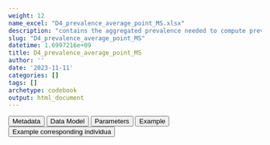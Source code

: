 ```yaml
---
weight: 12
name_excel: "D4_prevalence_average_point_MS.xlsx"
description: "contains the aggregated prevalence needed to compute prevalence"
slug: "D4_prevalence_average_point_MS"
datetime: 1.6997216e+09
title: D4_prevalence_average_point_MS
author: ''
date: '2023-11-11'
categories: []
tags: []
archetype: codebook
output: html_document
---
```


<script src="/rmarkdown-libs/core-js/shim.min.js"></script>
<script src="/rmarkdown-libs/react/react.min.js"></script>
<script src="/rmarkdown-libs/react/react-dom.min.js"></script>
<script src="/rmarkdown-libs/reactwidget/react-tools.js"></script>
<script src="/rmarkdown-libs/htmlwidgets/htmlwidgets.js"></script>
<link href="/rmarkdown-libs/reactable/reactable.css" rel="stylesheet" />
<script src="/rmarkdown-libs/reactable-binding/reactable.js"></script>
<div class="tab">
<button class="tablinks" onclick="openCity(event, &#39;Metadata&#39;)" id="defaultOpen">Metadata</button>
<button class="tablinks" onclick="openCity(event, &#39;Data Model&#39;)">Data Model</button>
<button class="tablinks" onclick="openCity(event, &#39;Parameters&#39;)">Parameters</button>
<button class="tablinks" onclick="openCity(event, &#39;Example&#39;)">Example</button>
<button class="tablinks" onclick="openCity(event, &#39;Example corresponding individua&#39;)">Example corresponding individua</button>
</div>
<div id="Metadata" class="tabcontent">
<div id="htmlwidget-1" class="reactable html-widget " style="width:auto;height:600px;"></div>
<script type="application/json" data-for="htmlwidget-1">{"x":{"tag":{"name":"Reactable","attribs":{"data":{"medatata_name":["Name of the dataset","Content of the dataset","Unit of observation","Dataset where the list of UoOs is fully listed and with 1 record per UoO","How many observations per UoO","Variables capturing the UoO","Primary key","Parameters",null,null,null,null,null,null,null,null,null,null,null,null],"metadata_content":["D4_prevalence_average_point_MS","contains the aggregated prevalence needed to compute prevalence","a person in the SAP1 study population",null,"1.0","algorithm timeframe ageband","algorithm timeframe ageband",null,null,null,null,null,null,null,null,null,null,null,null,null]},"columns":[{"id":"medatata_name","name":"medatata_name","type":"character"},{"id":"metadata_content","name":"metadata_content","type":"character"}],"sortable":false,"searchable":true,"pagination":false,"highlight":true,"bordered":true,"striped":true,"style":{"maxWidth":1800},"height":"600px","dataKey":"fe61969f215e79b6a89a95a30dbfe6a3"},"children":[]},"class":"reactR_markup"},"evals":[],"jsHooks":[]}</script>
</div>
<div id="Data Model" class="tabcontent">
<div id="htmlwidget-2" class="reactable html-widget " style="width:auto;height:600px;"></div>
<script type="application/json" data-for="htmlwidget-2">{"x":{"tag":{"name":"Reactable","attribs":{"data":{"VarName":["type_of_prevalence","timeframe","ageband","numerator_aa","denominator_aa","algorithm","timeframe_LevelOrder","ageband_LevelOrder",null,null,null,null,null,null,null,null,null,null,null,null],"Description":["whether the prevalence is a period prevalence, an average monthly prevalence, or a persontime prevalence","timeframe when the prevalence is computed","ageband during the timeframe","numerator contributed by the person in this timeframe and ageband, in the month aa of the timeframe","denominator contributed by the person in this timeframe and ageband, , in the month aa of the timeframe",null,"level of aggregation of timeframe","level of aggregation of ageband",null,null,null,null,null,null,null,null,null,null,null,null],"Format":["string","string",null,"binary","binary","string","int","int",null,null,null,null,null,null,null,null,null,null,null,null],"Vocabulary":["period_prevalence\naverage_monthly_prevalence\npersontime_prevalence","2005\n...\n2019\n\n2005-2006\n2007-2009\n...\n2017-2019\n\n2005-2009\n2010-2014\n2015-2019\n2005-2019\n\nall","15-19\n20-24\n25-29\n30-34\n35-39\n40-44\n45-49",null,null,"MS1\nMS2\nMS3\nMS4\nMS5","1 = first level (year)\n2 = second level (2 or 3 years)\n3 = third level (5 years)\n99 = highest level (all)","1 = first level (5-year agebands)\n2 = second level (15-24,25-29,30-34,35-39,40-49)\n3 = third level (15-24,25-34,35-49)\n99 = highest level (all)",null,null,null,null,null,null,null,null,null,null,null,null],"Parameters":["in this dataset all recods have this variable = \"period_prevalence\"",null,null,"in the case of period prevalence",null,null,null,null,null,null,null,null,null,null,null,null,null,null,null,null],"Notes and examples":[null,null,null,null,null,null,null,null,null,null,null,null,null,null,null,null,null,null,null,null],"Source tables and variables":[null,null,null,null,null,null,null,null,null,null,null,null,null,null,null,null,null,null,null,null],"Retrieved":[null,null,null,null,null,null,null,null,null,null,null,null,null,null,null,null,null,null,null,null],"Calculated":[null,null,null,null,null,null,null,null,null,null,null,null,null,null,null,null,null,null,null,null],"Algorithm_id":[null,null,null,null,null,null,null,null,null,null,null,null,null,null,null,null,null,null,null,null],"Rule":[null,null,null,null,null,null,null,null,null,null,null,null,null,null,null,null,null,null,null,null]},"columns":[{"id":"VarName","name":"VarName","type":"character"},{"id":"Description","name":"Description","type":"character"},{"id":"Format","name":"Format","type":"character"},{"id":"Vocabulary","name":"Vocabulary","type":"character"},{"id":"Parameters","name":"Parameters","type":"character"},{"id":"Notes and examples","name":"Notes and examples","type":"logical"},{"id":"Source tables and variables","name":"Source tables and variables","type":"logical"},{"id":"Retrieved","name":"Retrieved","type":"logical"},{"id":"Calculated","name":"Calculated","type":"logical"},{"id":"Algorithm_id","name":"Algorithm_id","type":"logical"},{"id":"Rule","name":"Rule","type":"logical"}],"sortable":false,"searchable":true,"pagination":false,"highlight":true,"bordered":true,"striped":true,"style":{"maxWidth":1800},"height":"600px","dataKey":"592175192c726e98ea60ee15e123a3c9"},"children":[]},"class":"reactR_markup"},"evals":[],"jsHooks":[]}</script>
</div>
<div id="Parameters" class="tabcontent">
<div id="htmlwidget-3" class="reactable html-widget " style="width:auto;height:600px;"></div>
<script type="application/json" data-for="htmlwidget-3">{"x":{"tag":{"name":"Reactable","attribs":{"data":{"parameter":["aa",null,null,null,null,null,null,null,null,null,null,null,null,null,null,null,null,null,null,null],"value":["01, ...., 11, 12,...,59,60",null,null,null,null,null,null,null,null,null,null,null,null,null,null,null,null,null,null,null]},"columns":[{"id":"parameter","name":"parameter","type":"character"},{"id":"value","name":"value","type":"character"}],"sortable":false,"searchable":true,"pagination":false,"highlight":true,"bordered":true,"striped":true,"style":{"maxWidth":1800},"height":"600px","dataKey":"f935c5848e3c2a579d64e90262f411e1"},"children":[]},"class":"reactR_markup"},"evals":[],"jsHooks":[]}</script>
</div>
<div id="Example" class="tabcontent">
<div id="htmlwidget-4" class="reactable html-widget " style="width:auto;height:600px;"></div>
<script type="application/json" data-for="htmlwidget-4">{"x":{"tag":{"name":"Reactable","attribs":{"data":{"timeframe":["2005.0","2005.0","2005.0","2005.0","2005.0","2005.0","2005.0","2005.0","2005.0","2005.0","2005.0","2005.0","2005.0","2005.0","2005.0","2005-2009","2005-2009","2005-2009","2005-2009","2005-2009"],"timeframe_LevelOrder":[1,1,1,1,1,1,1,1,1,1,1,1,1,1,1,3,3,3,3,3],"Ageband":["15-24","15-24","15-24","15-24","15-24","25-34","25-34","25-34","25-34","25-34","35-49","35-49","35-49","35-49","35-49","15-19","15-19","15-19","15-19","15-19"],"Ageband_LevelOrder":[3,3,3,3,3,3,3,3,3,3,3,3,3,3,3,1,1,1,1,1],"algorithm":["MS1","MS2","MS3","MS4","MS5","MS1","MS2","MS3","MS4","MS5","MS1","MS2","MS3","MS4","MS5","MS1","MS2","MS3","MS4","MS5"],"numerator_01":[0,0,0,0,0,2,2,0,0,0,1,1,0,0,0,0,0,0,0,0],"numerator_02":[0,0,0,0,0,2,2,0,0,0,1,1,0,0,0,0,0,0,0,0],"numerator_03":[0,0,0,0,0,2,2,0,0,0,1,1,0,0,0,0,0,0,0,0],"numerator_04":[0,0,0,0,0,2,2,0,0,0,1,1,0,0,0,0,0,0,0,0],"numerator_05":[0,0,0,0,0,2,2,0,0,0,1,1,0,0,0,0,0,0,0,0],"numerator_06":[0,0,0,0,0,2,2,0,0,0,1,1,0,0,0,0,0,0,0,0],"numerator_07":[0,0,0,0,0,2,2,0,0,0,1,1,0,0,0,0,0,0,0,0],"numerator_08":[0,0,0,0,0,2,2,0,0,0,1,1,0,0,0,0,0,0,0,0],"numerator_09":[0,0,0,0,0,2,2,0,0,0,1,1,0,0,0,0,0,0,0,0],"numerator_10":[0,0,0,0,0,2,2,0,0,0,1,1,0,0,0,0,0,0,0,0],"numerator_11":[0,0,0,0,0,2,2,0,0,0,1,1,0,0,0,0,0,0,0,0],"numerator_12":[0,0,0,0,0,2,2,0,0,0,1,1,0,0,0,0,0,0,0,0],"numerator_13":[0,0,0,0,0,0,0,0,0,0,0,0,0,0,0,0,0,0,0,0],"numerator_14":[0,0,0,0,0,0,0,0,0,0,0,0,0,0,0,0,0,0,0,0],"numerator_15":[0,0,0,0,0,0,0,0,0,0,0,0,0,0,0,0,0,0,0,0],"numerator_16":[0,0,0,0,0,0,0,0,0,0,0,0,0,0,0,0,0,0,0,0],"numerator_17":[0,0,0,0,0,0,0,0,0,0,0,0,0,0,0,0,0,0,0,0],"numerator_18":[0,0,0,0,0,0,0,0,0,0,0,0,0,0,0,0,0,0,0,0],"numerator_19":[0,0,0,0,0,0,0,0,0,0,0,0,0,0,0,0,0,0,0,0],"numerator_20":[0,0,0,0,0,0,0,0,0,0,0,0,0,0,0,0,0,0,0,0],"numerator_21":[0,0,0,0,0,0,0,0,0,0,0,0,0,0,0,0,0,0,0,0],"numerator_22":[0,0,0,0,0,0,0,0,0,0,0,0,0,0,0,0,0,0,0,0],"numerator_23":[0,0,0,0,0,0,0,0,0,0,0,0,0,0,0,0,0,0,0,0],"numerator_24":[0,0,0,0,0,0,0,0,0,0,0,0,0,0,0,0,0,0,0,0],"numerator_25":[0,0,0,0,0,0,0,0,0,0,0,0,0,0,0,0,0,0,0,0],"numerator_26":[0,0,0,0,0,0,0,0,0,0,0,0,0,0,0,0,0,0,0,0],"numerator_27":[0,0,0,0,0,0,0,0,0,0,0,0,0,0,0,0,0,0,0,0],"numerator_28":[0,0,0,0,0,0,0,0,0,0,0,0,0,0,0,0,0,0,0,0],"numerator_29":[0,0,0,0,0,0,0,0,0,0,0,0,0,0,0,0,0,0,0,0],"numerator_30":[0,0,0,0,0,0,0,0,0,0,0,0,0,0,0,0,0,0,0,0],"numerator_31":[0,0,0,0,0,0,0,0,0,0,0,0,0,0,0,0,0,0,0,0],"numerator_32":[0,0,0,0,0,0,0,0,0,0,0,0,0,0,0,0,0,0,0,0],"numerator_33":[0,0,0,0,0,0,0,0,0,0,0,0,0,0,0,0,0,0,0,0],"numerator_34":[0,0,0,0,0,0,0,0,0,0,0,0,0,0,0,0,0,0,0,0],"numerator_35":[0,0,0,0,0,0,0,0,0,0,0,0,0,0,0,0,0,0,0,0],"numerator_36":[0,0,0,0,0,0,0,0,0,0,0,0,0,0,0,0,0,0,0,0],"numerator_37":[0,0,0,0,0,0,0,0,0,0,0,0,0,0,0,0,0,0,0,0],"numerator_38":[0,0,0,0,0,0,0,0,0,0,0,0,0,0,0,0,0,0,0,0],"numerator_39":[0,0,0,0,0,0,0,0,0,0,0,0,0,0,0,0,0,0,0,0],"numerator_40":[0,0,0,0,0,0,0,0,0,0,0,0,0,0,0,0,0,0,0,0],"numerator_41":[0,0,0,0,0,0,0,0,0,0,0,0,0,0,0,0,0,0,0,0],"numerator_42":[0,0,0,0,0,0,0,0,0,0,0,0,0,0,0,0,0,0,0,0],"numerator_43":[0,0,0,0,0,0,0,0,0,0,0,0,0,0,0,0,0,0,0,0],"numerator_44":[0,0,0,0,0,0,0,0,0,0,0,0,0,0,0,0,0,0,0,0],"numerator_45":[0,0,0,0,0,0,0,0,0,0,0,0,0,0,0,0,0,0,0,0],"numerator_46":[0,0,0,0,0,0,0,0,0,0,0,0,0,0,0,0,0,0,0,0],"numerator_47":[0,0,0,0,0,0,0,0,0,0,0,0,0,0,0,0,0,0,0,0],"numerator_48":[0,0,0,0,0,0,0,0,0,0,0,0,0,0,0,0,0,0,0,0],"numerator_49":[0,0,0,0,0,0,0,0,0,0,0,0,0,0,0,0,0,0,0,0],"numerator_50":[0,0,0,0,0,0,0,0,0,0,0,0,0,0,0,0,0,0,0,0],"numerator_51":[0,0,0,0,0,0,0,0,0,0,0,0,0,0,0,0,0,0,0,0],"numerator_52":[0,0,0,0,0,0,0,0,0,0,0,0,0,0,0,0,0,0,0,0],"numerator_53":[0,0,0,0,0,0,0,0,0,0,0,0,0,0,0,0,0,0,0,0],"numerator_54":[0,0,0,0,0,0,0,0,0,0,0,0,0,0,0,0,0,0,0,0],"numerator_55":[0,0,0,0,0,0,0,0,0,0,0,0,0,0,0,0,0,0,0,0],"numerator_56":[0,0,0,0,0,0,0,0,0,0,0,0,0,0,0,0,0,0,0,0],"numerator_57":[0,0,0,0,0,0,0,0,0,0,0,0,0,0,0,0,0,0,0,0],"numerator_58":[0,0,0,0,0,0,0,0,0,0,0,0,0,0,0,0,0,0,0,0],"numerator_59":[0,0,0,0,0,0,0,0,0,0,0,0,0,0,0,0,0,0,0,0],"numerator_60":[0,0,0,0,0,0,0,0,0,0,0,0,0,0,0,0,0,0,0,0],"denominator_01":[60,60,60,60,60,69,69,69,69,69,100,100,100,100,100,21,21,21,21,21],"denominator_02":[61,61,61,61,61,68,68,68,68,68,101,101,101,101,101,22,22,22,22,22],"denominator_03":[61,61,61,61,61,68,68,68,68,68,99,99,99,99,99,21,21,21,21,21],"denominator_04":[62,62,62,62,62,68,68,68,68,68,99,99,99,99,99,22,22,22,22,22],"denominator_05":[61,61,61,61,61,68,68,68,68,68,99,99,99,99,99,21,21,21,21,21],"denominator_06":[61,61,61,61,61,69,69,69,69,69,99,99,99,99,99,21,21,21,21,21],"denominator_07":[61,61,61,61,61,71,71,71,71,71,98,98,98,98,98,22,22,22,22,22],"denominator_08":[59,59,59,59,59,73,73,73,73,73,96,96,96,96,96,22,22,22,22,22],"denominator_09":[60,60,60,60,60,73,73,73,73,73,95,95,95,95,95,22,22,22,22,22],"denominator_10":[60,60,60,60,60,74,74,74,74,74,95,95,95,95,95,23,23,23,23,23],"denominator_11":[58,58,58,58,58,76,76,76,76,76,94,94,94,94,94,23,23,23,23,23],"denominator_12":[58,58,58,58,58,76,76,76,76,76,94,94,94,94,94,23,23,23,23,23],"denominator_13":[0,0,0,0,0,0,0,0,0,0,0,0,0,0,0,22,22,22,22,22],"denominator_14":[0,0,0,0,0,0,0,0,0,0,0,0,0,0,0,22,22,22,22,22],"denominator_15":[0,0,0,0,0,0,0,0,0,0,0,0,0,0,0,25,25,25,25,25],"denominator_16":[0,0,0,0,0,0,0,0,0,0,0,0,0,0,0,25,25,25,25,25],"denominator_17":[0,0,0,0,0,0,0,0,0,0,0,0,0,0,0,27,27,27,27,27],"denominator_18":[0,0,0,0,0,0,0,0,0,0,0,0,0,0,0,29,29,29,29,29],"denominator_19":[0,0,0,0,0,0,0,0,0,0,0,0,0,0,0,29,29,29,29,29],"denominator_20":[0,0,0,0,0,0,0,0,0,0,0,0,0,0,0,31,31,31,31,31],"denominator_21":[0,0,0,0,0,0,0,0,0,0,0,0,0,0,0,31,31,31,31,31],"denominator_22":[0,0,0,0,0,0,0,0,0,0,0,0,0,0,0,32,32,32,32,32],"denominator_23":[0,0,0,0,0,0,0,0,0,0,0,0,0,0,0,32,32,32,32,32],"denominator_24":[0,0,0,0,0,0,0,0,0,0,0,0,0,0,0,32,32,32,32,32],"denominator_25":[0,0,0,0,0,0,0,0,0,0,0,0,0,0,0,33,33,33,33,33],"denominator_26":[0,0,0,0,0,0,0,0,0,0,0,0,0,0,0,32,32,32,32,32],"denominator_27":[0,0,0,0,0,0,0,0,0,0,0,0,0,0,0,33,33,33,33,33],"denominator_28":[0,0,0,0,0,0,0,0,0,0,0,0,0,0,0,34,34,34,34,34],"denominator_29":[0,0,0,0,0,0,0,0,0,0,0,0,0,0,0,35,35,35,35,35],"denominator_30":[0,0,0,0,0,0,0,0,0,0,0,0,0,0,0,35,35,35,35,35],"denominator_31":[0,0,0,0,0,0,0,0,0,0,0,0,0,0,0,36,36,36,36,36],"denominator_32":[0,0,0,0,0,0,0,0,0,0,0,0,0,0,0,36,36,36,36,36],"denominator_33":[0,0,0,0,0,0,0,0,0,0,0,0,0,0,0,36,36,36,36,36],"denominator_34":[0,0,0,0,0,0,0,0,0,0,0,0,0,0,0,36,36,36,36,36],"denominator_35":[0,0,0,0,0,0,0,0,0,0,0,0,0,0,0,36,36,36,36,36],"denominator_36":[0,0,0,0,0,0,0,0,0,0,0,0,0,0,0,37,37,37,37,37],"denominator_37":[0,0,0,0,0,0,0,0,0,0,0,0,0,0,0,39,39,39,39,39],"denominator_38":[0,0,0,0,0,0,0,0,0,0,0,0,0,0,0,39,39,39,39,39],"denominator_39":[0,0,0,0,0,0,0,0,0,0,0,0,0,0,0,38,38,38,38,38],"denominator_40":[0,0,0,0,0,0,0,0,0,0,0,0,0,0,0,39,39,39,39,39],"denominator_41":[0,0,0,0,0,0,0,0,0,0,0,0,0,0,0,40,40,40,40,40],"denominator_42":[0,0,0,0,0,0,0,0,0,0,0,0,0,0,0,40,40,40,40,40],"denominator_43":[0,0,0,0,0,0,0,0,0,0,0,0,0,0,0,39,39,39,39,39],"denominator_44":[0,0,0,0,0,0,0,0,0,0,0,0,0,0,0,40,40,40,40,40],"denominator_45":[0,0,0,0,0,0,0,0,0,0,0,0,0,0,0,40,40,40,40,40],"denominator_46":[0,0,0,0,0,0,0,0,0,0,0,0,0,0,0,39,39,39,39,39],"denominator_47":[0,0,0,0,0,0,0,0,0,0,0,0,0,0,0,38,38,38,38,38],"denominator_48":[0,0,0,0,0,0,0,0,0,0,0,0,0,0,0,39,39,39,39,39],"denominator_49":[0,0,0,0,0,0,0,0,0,0,0,0,0,0,0,39,39,39,39,39],"denominator_50":[0,0,0,0,0,0,0,0,0,0,0,0,0,0,0,39,39,39,39,39],"denominator_51":[0,0,0,0,0,0,0,0,0,0,0,0,0,0,0,38,38,38,38,38],"denominator_52":[0,0,0,0,0,0,0,0,0,0,0,0,0,0,0,39,39,39,39,39],"denominator_53":[0,0,0,0,0,0,0,0,0,0,0,0,0,0,0,38,38,38,38,38],"denominator_54":[0,0,0,0,0,0,0,0,0,0,0,0,0,0,0,38,38,38,38,38],"denominator_55":[0,0,0,0,0,0,0,0,0,0,0,0,0,0,0,38,38,38,38,38],"denominator_56":[0,0,0,0,0,0,0,0,0,0,0,0,0,0,0,39,39,39,39,39],"denominator_57":[0,0,0,0,0,0,0,0,0,0,0,0,0,0,0,39,39,39,39,39],"denominator_58":[0,0,0,0,0,0,0,0,0,0,0,0,0,0,0,38,38,38,38,38],"denominator_59":[0,0,0,0,0,0,0,0,0,0,0,0,0,0,0,39,39,39,39,39],"denominator_60":[0,0,0,0,0,0,0,0,0,0,0,0,0,0,0,39,39,39,39,39],"type_of_prevalence":["average_monthly_prevalence","average_monthly_prevalence","average_monthly_prevalence","average_monthly_prevalence","average_monthly_prevalence","average_monthly_prevalence","average_monthly_prevalence","average_monthly_prevalence","average_monthly_prevalence","average_monthly_prevalence","average_monthly_prevalence","average_monthly_prevalence","average_monthly_prevalence","average_monthly_prevalence","average_monthly_prevalence","average_monthly_prevalence","average_monthly_prevalence","average_monthly_prevalence","average_monthly_prevalence","average_monthly_prevalence"]},"columns":[{"id":"timeframe","name":"timeframe","type":"character"},{"id":"timeframe_LevelOrder","name":"timeframe_LevelOrder","type":"numeric"},{"id":"Ageband","name":"Ageband","type":"character"},{"id":"Ageband_LevelOrder","name":"Ageband_LevelOrder","type":"numeric"},{"id":"algorithm","name":"algorithm","type":"character"},{"id":"numerator_01","name":"numerator_01","type":"numeric"},{"id":"numerator_02","name":"numerator_02","type":"numeric"},{"id":"numerator_03","name":"numerator_03","type":"numeric"},{"id":"numerator_04","name":"numerator_04","type":"numeric"},{"id":"numerator_05","name":"numerator_05","type":"numeric"},{"id":"numerator_06","name":"numerator_06","type":"numeric"},{"id":"numerator_07","name":"numerator_07","type":"numeric"},{"id":"numerator_08","name":"numerator_08","type":"numeric"},{"id":"numerator_09","name":"numerator_09","type":"numeric"},{"id":"numerator_10","name":"numerator_10","type":"numeric"},{"id":"numerator_11","name":"numerator_11","type":"numeric"},{"id":"numerator_12","name":"numerator_12","type":"numeric"},{"id":"numerator_13","name":"numerator_13","type":"numeric"},{"id":"numerator_14","name":"numerator_14","type":"numeric"},{"id":"numerator_15","name":"numerator_15","type":"numeric"},{"id":"numerator_16","name":"numerator_16","type":"numeric"},{"id":"numerator_17","name":"numerator_17","type":"numeric"},{"id":"numerator_18","name":"numerator_18","type":"numeric"},{"id":"numerator_19","name":"numerator_19","type":"numeric"},{"id":"numerator_20","name":"numerator_20","type":"numeric"},{"id":"numerator_21","name":"numerator_21","type":"numeric"},{"id":"numerator_22","name":"numerator_22","type":"numeric"},{"id":"numerator_23","name":"numerator_23","type":"numeric"},{"id":"numerator_24","name":"numerator_24","type":"numeric"},{"id":"numerator_25","name":"numerator_25","type":"numeric"},{"id":"numerator_26","name":"numerator_26","type":"numeric"},{"id":"numerator_27","name":"numerator_27","type":"numeric"},{"id":"numerator_28","name":"numerator_28","type":"numeric"},{"id":"numerator_29","name":"numerator_29","type":"numeric"},{"id":"numerator_30","name":"numerator_30","type":"numeric"},{"id":"numerator_31","name":"numerator_31","type":"numeric"},{"id":"numerator_32","name":"numerator_32","type":"numeric"},{"id":"numerator_33","name":"numerator_33","type":"numeric"},{"id":"numerator_34","name":"numerator_34","type":"numeric"},{"id":"numerator_35","name":"numerator_35","type":"numeric"},{"id":"numerator_36","name":"numerator_36","type":"numeric"},{"id":"numerator_37","name":"numerator_37","type":"numeric"},{"id":"numerator_38","name":"numerator_38","type":"numeric"},{"id":"numerator_39","name":"numerator_39","type":"numeric"},{"id":"numerator_40","name":"numerator_40","type":"numeric"},{"id":"numerator_41","name":"numerator_41","type":"numeric"},{"id":"numerator_42","name":"numerator_42","type":"numeric"},{"id":"numerator_43","name":"numerator_43","type":"numeric"},{"id":"numerator_44","name":"numerator_44","type":"numeric"},{"id":"numerator_45","name":"numerator_45","type":"numeric"},{"id":"numerator_46","name":"numerator_46","type":"numeric"},{"id":"numerator_47","name":"numerator_47","type":"numeric"},{"id":"numerator_48","name":"numerator_48","type":"numeric"},{"id":"numerator_49","name":"numerator_49","type":"numeric"},{"id":"numerator_50","name":"numerator_50","type":"numeric"},{"id":"numerator_51","name":"numerator_51","type":"numeric"},{"id":"numerator_52","name":"numerator_52","type":"numeric"},{"id":"numerator_53","name":"numerator_53","type":"numeric"},{"id":"numerator_54","name":"numerator_54","type":"numeric"},{"id":"numerator_55","name":"numerator_55","type":"numeric"},{"id":"numerator_56","name":"numerator_56","type":"numeric"},{"id":"numerator_57","name":"numerator_57","type":"numeric"},{"id":"numerator_58","name":"numerator_58","type":"numeric"},{"id":"numerator_59","name":"numerator_59","type":"numeric"},{"id":"numerator_60","name":"numerator_60","type":"numeric"},{"id":"denominator_01","name":"denominator_01","type":"numeric"},{"id":"denominator_02","name":"denominator_02","type":"numeric"},{"id":"denominator_03","name":"denominator_03","type":"numeric"},{"id":"denominator_04","name":"denominator_04","type":"numeric"},{"id":"denominator_05","name":"denominator_05","type":"numeric"},{"id":"denominator_06","name":"denominator_06","type":"numeric"},{"id":"denominator_07","name":"denominator_07","type":"numeric"},{"id":"denominator_08","name":"denominator_08","type":"numeric"},{"id":"denominator_09","name":"denominator_09","type":"numeric"},{"id":"denominator_10","name":"denominator_10","type":"numeric"},{"id":"denominator_11","name":"denominator_11","type":"numeric"},{"id":"denominator_12","name":"denominator_12","type":"numeric"},{"id":"denominator_13","name":"denominator_13","type":"numeric"},{"id":"denominator_14","name":"denominator_14","type":"numeric"},{"id":"denominator_15","name":"denominator_15","type":"numeric"},{"id":"denominator_16","name":"denominator_16","type":"numeric"},{"id":"denominator_17","name":"denominator_17","type":"numeric"},{"id":"denominator_18","name":"denominator_18","type":"numeric"},{"id":"denominator_19","name":"denominator_19","type":"numeric"},{"id":"denominator_20","name":"denominator_20","type":"numeric"},{"id":"denominator_21","name":"denominator_21","type":"numeric"},{"id":"denominator_22","name":"denominator_22","type":"numeric"},{"id":"denominator_23","name":"denominator_23","type":"numeric"},{"id":"denominator_24","name":"denominator_24","type":"numeric"},{"id":"denominator_25","name":"denominator_25","type":"numeric"},{"id":"denominator_26","name":"denominator_26","type":"numeric"},{"id":"denominator_27","name":"denominator_27","type":"numeric"},{"id":"denominator_28","name":"denominator_28","type":"numeric"},{"id":"denominator_29","name":"denominator_29","type":"numeric"},{"id":"denominator_30","name":"denominator_30","type":"numeric"},{"id":"denominator_31","name":"denominator_31","type":"numeric"},{"id":"denominator_32","name":"denominator_32","type":"numeric"},{"id":"denominator_33","name":"denominator_33","type":"numeric"},{"id":"denominator_34","name":"denominator_34","type":"numeric"},{"id":"denominator_35","name":"denominator_35","type":"numeric"},{"id":"denominator_36","name":"denominator_36","type":"numeric"},{"id":"denominator_37","name":"denominator_37","type":"numeric"},{"id":"denominator_38","name":"denominator_38","type":"numeric"},{"id":"denominator_39","name":"denominator_39","type":"numeric"},{"id":"denominator_40","name":"denominator_40","type":"numeric"},{"id":"denominator_41","name":"denominator_41","type":"numeric"},{"id":"denominator_42","name":"denominator_42","type":"numeric"},{"id":"denominator_43","name":"denominator_43","type":"numeric"},{"id":"denominator_44","name":"denominator_44","type":"numeric"},{"id":"denominator_45","name":"denominator_45","type":"numeric"},{"id":"denominator_46","name":"denominator_46","type":"numeric"},{"id":"denominator_47","name":"denominator_47","type":"numeric"},{"id":"denominator_48","name":"denominator_48","type":"numeric"},{"id":"denominator_49","name":"denominator_49","type":"numeric"},{"id":"denominator_50","name":"denominator_50","type":"numeric"},{"id":"denominator_51","name":"denominator_51","type":"numeric"},{"id":"denominator_52","name":"denominator_52","type":"numeric"},{"id":"denominator_53","name":"denominator_53","type":"numeric"},{"id":"denominator_54","name":"denominator_54","type":"numeric"},{"id":"denominator_55","name":"denominator_55","type":"numeric"},{"id":"denominator_56","name":"denominator_56","type":"numeric"},{"id":"denominator_57","name":"denominator_57","type":"numeric"},{"id":"denominator_58","name":"denominator_58","type":"numeric"},{"id":"denominator_59","name":"denominator_59","type":"numeric"},{"id":"denominator_60","name":"denominator_60","type":"numeric"},{"id":"type_of_prevalence","name":"type_of_prevalence","type":"character"}],"sortable":false,"searchable":true,"pagination":false,"highlight":true,"bordered":true,"striped":true,"style":{"maxWidth":1800},"height":"600px","dataKey":"f5a48e56452c39b9a74d8872f3b69761"},"children":[]},"class":"reactR_markup"},"evals":[],"jsHooks":[]}</script>
</div>
<div id="Example corresponding individua" class="tabcontent">
<div id="htmlwidget-5" class="reactable html-widget " style="width:auto;height:600px;"></div>
<script type="application/json" data-for="htmlwidget-5">{"x":{"tag":{"name":"Reactable","attribs":{"data":{"P000001 starts her observation period towards the end of 2008, she immediately enters the study, and she exits the study mid 2016. When she enters the study she is in the ageband 20-24. She turns 25 in 2013, so she contributes 2 records on that year, except for the ageband 'all' . She turns positive for MS1 (the first algorithm for MS) during 2011. She does contribute to the 5-year period 2005-2009, although she is only briefly observed there. Even in the 5-year band she contributes two records in 2010-2014, one per the age band 20-24 and one for 25-29. In the ageband 'all' she only contributes one record in in 2010-2014.":["person_id","P000001","P000001","P000001","P000001","P000001","P000001","P000001","P000001","P000001","P000001","P000001","P000001","P000001","P000001","P000001","P000001","P000001","P000001","P000001"],"...2":["start_observation_period","39782.0","39782.0","39782.0","39782.0","39782.0","39782.0","39782.0","39782.0","39782.0","39782.0","39782.0","39782.0","39782.0","39782.0","39782.0","39782.0","39782.0","39782.0","39782.0"],"...3":["cohort_entry_date","39782.0","39782.0","39782.0","39782.0","39782.0","39782.0","39782.0","39782.0","39782.0","39782.0","39782.0","39782.0","39782.0","39782.0","39782.0","39782.0","39782.0","39782.0","39814.0"],"...4":["cohort_exit_date","42551.0","42551.0","42551.0","42551.0","42551.0","42551.0","42551.0","42551.0","42551.0","42551.0","42551.0","42551.0","42551.0","42551.0","42551.0","42551.0","42551.0","42551.0","42551.0"],"...5":["tipe_of_prevalence","average_point_prevalence","average_point_prevalence","average_point_prevalence","average_point_prevalence","average_point_prevalence","average_point_prevalence","average_point_prevalence","average_point_prevalence","average_point_prevalence","average_point_prevalence","average_point_prevalence","average_point_prevalence","average_point_prevalence","average_point_prevalence","average_point_prevalence","average_point_prevalence","average_point_prevalence","average_point_prevalence","average_point_prevalence"],"...6":["timeframe","2008.0","2009.0","2010.0","2011.0","2012.0","2013.0","2013.0","2014.0","2015.0","2016.0","2009.0","2010.0","2011.0","2012.0","2013.0","2014.0","2015.0","2016.0","2005-2009"],"...7":["month","1.0","1.0","1.0","1.0","1.0","1.0","1.0","1.0",null,null,null,null,null,null,null,null,null,null,null],"...8":["ageband","20-24","20-24","20-24","20-24","20-24","20-24","25-29","25-29","25-29","25-29","all","all","all","all","all","all","all","all","20-25"],"...9":["numerator_01","0.0","0.0","0.0","0.0","1.0","1.0","1.0","1.0","1.0","1.0","0.0","0.0","0.0","0.0","1.0","1.0","1.0","1.0","0.0"],"...10":["denominator_01","0.0","1.0","1.0","1.0","1.0","1.0","1.0","1.0","1.0","1.0","0.0","1.0","1.0","1.0","1.0","1.0","1.0","1.0","60.0"],"...11":["numerator2","0.0","0.0","0.0","0.0","1.0","1.0","1.0","1.0","1.0","1.0","0.0","0.0","0.0","0.0","1.0","1.0","1.0","1.0",null],"...12":["denominator2","0.0","1.0","1.0","1.0","1.0","1.0","1.0","1.0","1.0","1.0","0.0","1.0","1.0","1.0","1.0","1.0","1.0","1.0",null],"...13":["numerator3","0.0","0.0","0.0","1.0","1.0","1.0","1.0","1.0","1.0","1.0","0.0","0.0","0.0","1.0","1.0","1.0","1.0","1.0",null],"...14":["denominator3","0.0","1.0","1.0","1.0","1.0","1.0","1.0","1.0","1.0","1.0","0.0","1.0","1.0","1.0","1.0","1.0","1.0","1.0",null],"...15":["numerator4","0.0","0.0","0.0","1.0","1.0","1.0","1.0","1.0","1.0","1.0","0.0","0.0","0.0","1.0","1.0","1.0","1.0","1.0",null],"...16":["denominator4","0.0","1.0","1.0","1.0","1.0","1.0","1.0","1.0","1.0","1.0","0.0","1.0","1.0","1.0","1.0","1.0","1.0","1.0",null],"...17":["numerator5","0.0","0.0","0.0","1.0","1.0","1.0","1.0","1.0","1.0","1.0","0.0","0.0","0.0","1.0","1.0","1.0","1.0","1.0",null],"...18":["denominator5","0.0","1.0","1.0","1.0","1.0","1.0","1.0","1.0","1.0","1.0","0.0","1.0","1.0","1.0","1.0","1.0","1.0","1.0",null],"...19":["numerator6","0.0","0.0","0.0","1.0","1.0","1.0","1.0","1.0","1.0","1.0","0.0","0.0","0.0","1.0","1.0","1.0","1.0","1.0",null],"...20":["denominator6","0.0","1.0","1.0","1.0","1.0","1.0","1.0","1.0","1.0","1.0","0.0","1.0","1.0","1.0","1.0","1.0","1.0","1.0",null],"...21":["numerator7","0.0","0.0","0.0","1.0","1.0","1.0","1.0","1.0","1.0","1.0","0.0","0.0","0.0","1.0","1.0","1.0","1.0","1.0",null],"...22":["denominator7","0.0","1.0","1.0","1.0","1.0","1.0","1.0","1.0","1.0","1.0","0.0","1.0","1.0","1.0","1.0","1.0","1.0","1.0",null],"...23":["numerator8","0.0","0.0","0.0","1.0","1.0","1.0","1.0","1.0","1.0","1.0","0.0","0.0","0.0","1.0","1.0","1.0","1.0","1.0",null],"...24":["denominator8","0.0","1.0","1.0","1.0","1.0","1.0","1.0","1.0","1.0","1.0","0.0","1.0","1.0","1.0","1.0","1.0","1.0","1.0",null],"...25":["numerator9","0.0","0.0","0.0","1.0","1.0","1.0","1.0","1.0","1.0","1.0","0.0","0.0","0.0","1.0","1.0","1.0","1.0","1.0",null],"...26":["denominator9","0.0","1.0","1.0","1.0","1.0","1.0","1.0","1.0","1.0","1.0","0.0","1.0","1.0","1.0","1.0","1.0","1.0","1.0",null],"...27":["numerator10","0.0","0.0","0.0","1.0","1.0","1.0","1.0","1.0","1.0","1.0","0.0","0.0","0.0","1.0","1.0","1.0","1.0","1.0",null],"...28":["denominator10","0.0","1.0","1.0","1.0","1.0","1.0","1.0","1.0","1.0","1.0","0.0","1.0","1.0","1.0","1.0","1.0","1.0","1.0",null],"...29":["numerator11","0.0","0.0","0.0","1.0","1.0","1.0","1.0","1.0","1.0","1.0","0.0","0.0","0.0","1.0","1.0","1.0","1.0","1.0",null],"...30":["denominator11","0.0","1.0","1.0","1.0","1.0","1.0","1.0","1.0","1.0","1.0","0.0","1.0","1.0","1.0","1.0","1.0","1.0","1.0",null],"...31":["numerator12","0.0","0.0","0.0","1.0","1.0","1.0","1.0","1.0","1.0","1.0","0.0","0.0","0.0","1.0","1.0","1.0","1.0","1.0",null],"...32":["denominator12","1.0","1.0","1.0","1.0","1.0","1.0","1.0","1.0","1.0","1.0","1.0","1.0","1.0","1.0","1.0","1.0","1.0","1.0",null],"...33":["algorithm","MS1","MS1","MS1","MS1","MS1","MS1","MS1","MS1","MS1","MS1","MS1","MS1","MS1","MS1","MS1","MS1","MS1","MS1","MS1"],"...34":["lookback_time_at_start_timeframe","-334.0","31.0","396.0","761.0","1126.0","1491.0","1856.0","2221.0","2586.0","2951.0","31.0","396.0","761.0","1126.0","1491.0","2221.0","2586.0","2951.0","-1126.0"],"...35":["In_study_at_start_timeframe","0.0","1.0","1.0","1.0","1.0","1.0","1.0","1.0","1.0","1.0","1.0","1.0","1.0","1.0","1.0","1.0","1.0","1.0","0.0"],"...36":["in_study_since_1_years","0.0","0.0","1.0","1.0","1.0","1.0","1.0","1.0","1.0","1.0","0.0","1.0","1.0","1.0","1.0","1.0","1.0","1.0","0.0"],"...37":["in_study_since_2_years","0.0","0.0","0.0","1.0","1.0","1.0","1.0","1.0","1.0","1.0","0.0","0.0","1.0","1.0","1.0","1.0","1.0","1.0","0.0"],"...38":["in_study_since_3_years","0.0","0.0","0.0","0.0","1.0","1.0","1.0","1.0","1.0","1.0","0.0","0.0","0.0","1.0","1.0","1.0","1.0","1.0","0.0"],"...39":["in_study_since_4_years","0.0","0.0","0.0","0.0","0.0","1.0","1.0","1.0","1.0","1.0","0.0","0.0","0.0","0.0","1.0","1.0","1.0","1.0","0.0"],"...40":["in_study_since_5_years","0.0","0.0","0.0","0.0","0.0","0.0","1.0","1.0","1.0","1.0","0.0","0.0","0.0","0.0","0.0","1.0","1.0","1.0","0.0"],"...41":["in_study_since_6_years","0.0","0.0","0.0","0.0","0.0","0.0","0.0","1.0","1.0","1.0","0.0","0.0","0.0","0.0","0.0","1.0","1.0","1.0","0.0"],"...42":["in_study_since_7_years","0.0","0.0","0.0","0.0","0.0","0.0","0.0","0.0","1.0","1.0","0.0","0.0","0.0","0.0","0.0","0.0","1.0","1.0","0.0"],"...43":["in_study_since_8_years","0.0","0.0","0.0","0.0","0.0","0.0","0.0","0.0","0.0","1.0","0.0","0.0","0.0","0.0","0.0","0.0","0.0","1.0","0.0"],"...44":["in_study_since_9_years","0.0","0.0","0.0","0.0","0.0","0.0","0.0","0.0","0.0","0.0","0.0","0.0","0.0","0.0","0.0","0.0","0.0","0.0","0.0"],"...45":["in_study_since_10_years","0.0","0.0","0.0","0.0","0.0","0.0","0.0","0.0","0.0","0.0","0.0","0.0","0.0","0.0","0.0","0.0","0.0","0.0","0.0"]},"columns":[{"id":"P000001 starts her observation period towards the end of 2008, she immediately enters the study, and she exits the study mid 2016. When she enters the study she is in the ageband 20-24. She turns 25 in 2013, so she contributes 2 records on that year, except for the ageband 'all' . She turns positive for MS1 (the first algorithm for MS) during 2011. She does contribute to the 5-year period 2005-2009, although she is only briefly observed there. Even in the 5-year band she contributes two records in 2010-2014, one per the age band 20-24 and one for 25-29. In the ageband 'all' she only contributes one record in in 2010-2014.","name":"P000001 starts her observation period towards the end of 2008, she immediately enters the study, and she exits the study mid 2016. When she enters the study she is in the ageband 20-24. She turns 25 in 2013, so she contributes 2 records on that year, except for the ageband 'all' . She turns positive for MS1 (the first algorithm for MS) during 2011. She does contribute to the 5-year period 2005-2009, although she is only briefly observed there. Even in the 5-year band she contributes two records in 2010-2014, one per the age band 20-24 and one for 25-29. In the ageband 'all' she only contributes one record in in 2010-2014.","type":"character"},{"id":"...2","name":"...2","type":"character"},{"id":"...3","name":"...3","type":"character"},{"id":"...4","name":"...4","type":"character"},{"id":"...5","name":"...5","type":"character"},{"id":"...6","name":"...6","type":"character"},{"id":"...7","name":"...7","type":"character"},{"id":"...8","name":"...8","type":"character"},{"id":"...9","name":"...9","type":"character"},{"id":"...10","name":"...10","type":"character"},{"id":"...11","name":"...11","type":"character"},{"id":"...12","name":"...12","type":"character"},{"id":"...13","name":"...13","type":"character"},{"id":"...14","name":"...14","type":"character"},{"id":"...15","name":"...15","type":"character"},{"id":"...16","name":"...16","type":"character"},{"id":"...17","name":"...17","type":"character"},{"id":"...18","name":"...18","type":"character"},{"id":"...19","name":"...19","type":"character"},{"id":"...20","name":"...20","type":"character"},{"id":"...21","name":"...21","type":"character"},{"id":"...22","name":"...22","type":"character"},{"id":"...23","name":"...23","type":"character"},{"id":"...24","name":"...24","type":"character"},{"id":"...25","name":"...25","type":"character"},{"id":"...26","name":"...26","type":"character"},{"id":"...27","name":"...27","type":"character"},{"id":"...28","name":"...28","type":"character"},{"id":"...29","name":"...29","type":"character"},{"id":"...30","name":"...30","type":"character"},{"id":"...31","name":"...31","type":"character"},{"id":"...32","name":"...32","type":"character"},{"id":"...33","name":"...33","type":"character"},{"id":"...34","name":"...34","type":"character"},{"id":"...35","name":"...35","type":"character"},{"id":"...36","name":"...36","type":"character"},{"id":"...37","name":"...37","type":"character"},{"id":"...38","name":"...38","type":"character"},{"id":"...39","name":"...39","type":"character"},{"id":"...40","name":"...40","type":"character"},{"id":"...41","name":"...41","type":"character"},{"id":"...42","name":"...42","type":"character"},{"id":"...43","name":"...43","type":"character"},{"id":"...44","name":"...44","type":"character"},{"id":"...45","name":"...45","type":"character"}],"sortable":false,"searchable":true,"pagination":false,"highlight":true,"bordered":true,"striped":true,"style":{"maxWidth":1800},"height":"600px","dataKey":"1d5e27c8c792ca38c828662941fd43a6"},"children":[]},"class":"reactR_markup"},"evals":[],"jsHooks":[]}</script>
</div>
